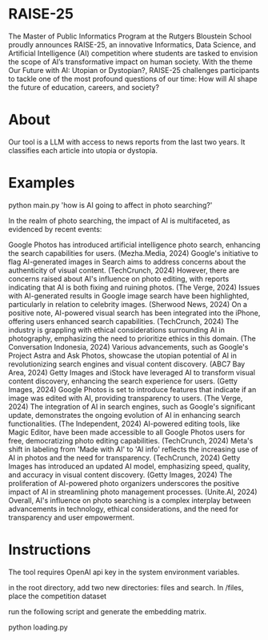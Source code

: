 # RAISE-25
The Master of Public Informatics Program at the Rutgers Bloustein School proudly announces RAISE-25, an innovative Informatics, Data Science, and Artificial Intelligence (AI) competition where students are tasked to envision the scope of AI’s transformative impact on human society. With the theme Our Future with AI: Utopian or Dystopian?, RAISE-25 challenges participants to tackle one of the most profound questions of our time: How will AI shape the future of education, careers, and society?

# About

Our tool is a LLM with access to news reports from the last two years. It classifies each article into utopia or dystopia.

# Examples

python main.py 'how is AI going to affect in photo searching?'

In the realm of photo searching, the impact of AI is multifaceted, as evidenced by recent events:

Google Photos has introduced artificial intelligence photo search, enhancing the search capabilities for users. (Mezha.Media, 2024)
Google's initiative to flag AI-generated images in Search aims to address concerns about the authenticity of visual content. (TechCrunch, 2024)
However, there are concerns raised about AI's influence on photo editing, with reports indicating that AI is both fixing and ruining photos. (The Verge, 2024)
Issues with AI-generated results in Google image search have been highlighted, particularly in relation to celebrity images. (Sherwood News, 2024)
On a positive note, AI-powered visual search has been integrated into the iPhone, offering users enhanced search capabilities. (TechCrunch, 2024)
The industry is grappling with ethical considerations surrounding AI in photography, emphasizing the need to prioritize ethics in this domain. (The Conversation Indonesia, 2024)
Various advancements, such as Google's Project Astra and Ask Photos, showcase the utopian potential of AI in revolutionizing search engines and visual content discovery. (ABC7 Bay Area, 2024)
Getty Images and iStock have leveraged AI to transform visual content discovery, enhancing the search experience for users. (Getty Images, 2024)
Google Photos is set to introduce features that indicate if an image was edited with AI, providing transparency to users. (The Verge, 2024)
The integration of AI in search engines, such as Google's significant update, demonstrates the ongoing evolution of AI in enhancing search functionalities. (The Independent, 2024)
AI-powered editing tools, like Magic Editor, have been made accessible to all Google Photos users for free, democratizing photo editing capabilities. (TechCrunch, 2024)
Meta's shift in labeling from 'Made with AI' to 'AI info' reflects the increasing use of AI in photos and the need for transparency. (TechCrunch, 2024)
Getty Images has introduced an updated AI model, emphasizing speed, quality, and accuracy in visual content discovery. (Getty Images, 2024)
The proliferation of AI-powered photo organizers underscores the positive impact of AI in streamlining photo management processes. (Unite.AI, 2024)
Overall, AI's influence on photo searching is a complex interplay between advancements in technology, ethical considerations, and the need for transparency and user empowerment.

# Instructions

The tool requires OpenAI api key in the system environment variables.

in the root directory, add two new directories: files and search. In /files, place the competition dataset

run the following script and generate the embedding matrix.

python loading.py
